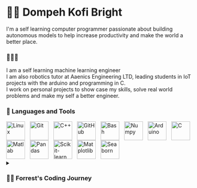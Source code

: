

# 🥷🏾 Dompeh Kofi Bright
I'm a self learning computer programmer passionate about building autonomous models to help increase productivity and make the world a better place.

### 👨🏾‍💻
I am a self learning machine learning engineer<br>
I am also robotics tutor at Aaenics Engineering LTD, leading students in IoT projects with the arduino and programming in C.
<br>I work on personal projects to show case my skills, solve real world problems and make my self a better engineer. 

### 💼  Languages and Tools

<img align="left" alt="Linux" width="50px" style="padding-right:10px;" src="https://cdn.jsdelivr.net/gh/devicons/devicon/icons/linux/linux-original.svg" />
<img align="left" alt="Git" width="50px" style="padding-right:10px;" src="https://cdn.jsdelivr.net/gh/devicons/devicon/icons/git/git-original.svg" />
<img align="left" alt="C++" width="50px" style="padding-right:10px;" src="https://cdn.jsdelivr.net/gh/devicons/devicon/icons/cplusplus/cplusplus-line.svg" />
<img align="left" alt="GitHub" width="50px" style="padding-right:10px;" src="https://cdn.jsdelivr.net/gh/devicons/devicon/icons/github/github-original.svg" />
<img align="left" alt="Bash" width="50px" style="padding-right:10px;" src="https://cdn.jsdelivr.net/gh/devicons/devicon/icons/bash/bash-original.svg" />
<img align="left" alt="Numpy" width="50px" style="padding-right:10px;" src="https://cdn.jsdelivr.net/gh/devicons/devicon/icons/numpy/numpy-original-wordmark.svg" />
<img align="left" alt="Arduino" width="50px" style="padding-right:10px;" src="https://cdn.jsdelivr.net/gh/devicons/devicon/icons/arduino/arduino-original-wordmark.svg" />
<img align="left" alt="C" width="50px" style="padding-right:10px;" src="https://cdn.jsdelivr.net/gh/devicons/devicon/icons/c/c-original.svg" />
<img align="left" alt="Matlab" width="50px" style="padding-right:10px;" src="https://cdn.jsdelivr.net/gh/devicons/devicon/icons/matlab/matlab-original.svg" />
<img align="left" alt="Pandas" width="50px" style="padding-right:10px;" src="https://cdn.jsdelivr.net/gh/devicons/devicon/icons/pandas/pandas-original.svg" />
<img align="left" alt="Scikit-learn" width="50px" style="padding-right:10px;" src="https://seeklogo.com/images/S/scikit-learn-logo-8766D07E2E-seeklogo.com.png">
<img align="left" alt="Matplotlib" width="50px" style="padding-right:10px;"  src ="https://seeklogo.com/images/M/matplotlib-logo-7676870AC0-seeklogo.com.png" />
<img align="left" alt="Seaborn" width="50px" style="padding-right:10px;"  src ="https://seeklogo.com/images/S/seaborn-logo-244EB2DEC5-seeklogo.com.png" />
<br><br><br><br><br><br>

<details>
 <summary><h3>👨‍💻 Forrest's Coding Journey</h3></summary>
      From a young age, my fascination with technology led me to join the robotics team in high school. It was there that I discovered my passion for programming and embarked on a journey of exploration and learning. Eager to delve deeper, I ventured into the realm of Linux and Unix, familiarizing myself with their intricacies. With a particular affinity for robotics and Arduino programming, I found myself naturally gravitating towards C++, honing my skills in this versatile language.
As my knowledge and enthusiasm grew, I chose to pursue a degree in electrical and electronics engineering, where I could immerse myself in the exciting world of IoT. Fuelled by a desire to broaden my horizons, I independently embarked on a journey of self-learning in machine learning, recognizing its immense potential in shaping the future of technology.
Recognizing the importance of well-rounded expertise, I also enrolled in a software engineering program, determined to strengthen my abilities in designing robust and efficient software solutions. This dual focus on hardware and software provides me with a comprehensive understanding of the intricate interplay between the two, equipping me with the tools to tackle complex technological challenges.
As I continue to learn and grow, my passion for technology remains unwavering. Driven by curiosity and a relentless desire to innovate, I am eager to contribute to the ever-evolving landscape of technology, creating solutions that harness the power of machine learning, IoT, and software engineering. With a solid foundation in robotics, programming, and an insatiable thirst for knowledge, I am poised to make a significant impact in the tech industry, shaping a future where technology seamlessly integrates into our lives. <br>

### 🔭 Currently, 
- Studying Machine Learning
- A Software Engineering Student at ALX
- Building Robotics Projects with the Arduino

### 🤝 I'm open to collaborating on open-source projects and writing tech articles.

### 👷🏾 I'm an electrical engineering student, expanding my knowledge in these fields .

      📫 Feel free to reach out to me at kekelidompeh@gmail.com .

### 📊 Stats

![Kekeli's GitHub stats](https://github-readme-stats.vercel.app/api?username=kekeli-the-light&show_icons=true&theme=gruvbox)

<!-- ![GitHub Streak](https://streak-stats.demolab.com?user=kekeli-the-light&theme=gruvbox&border_radius=4.5) -->

#
[![Top Langs](https://github-readme-stats.vercel.app/api/top-langs/?username=kekeli-the-light&hide=jupyter%20notebook&layout=compact)](https://github.com/kekeli-the-light)

### 👀 Check out my GitHub to see some of my work and feel free to reach out to collaborate!

### 🥂 



[Twitter]: https://twitter.com/_kekeliii

